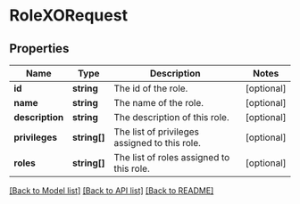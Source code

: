 # RoleXORequest

## Properties
Name | Type | Description | Notes
------------ | ------------- | ------------- | -------------
**id** | **string** | The id of the role. | [optional] 
**name** | **string** | The name of the role. | [optional] 
**description** | **string** | The description of this role. | [optional] 
**privileges** | **string[]** | The list of privileges assigned to this role. | [optional] 
**roles** | **string[]** | The list of roles assigned to this role. | [optional] 

[[Back to Model list]](../README.md#documentation-for-models) [[Back to API list]](../README.md#documentation-for-api-endpoints) [[Back to README]](../README.md)


